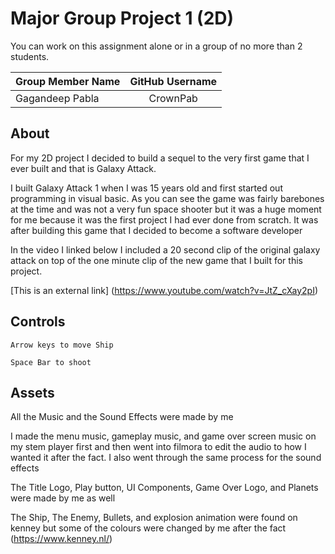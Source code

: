 # Major Group Project 1 (2D)

You can work on this assignment alone or in a group of no more than 2 students.

| Group Member Name          | GitHub Username    |
| :------------------------- |:------------------:|
|   Gagandeep Pabla | CrownPab |


## About

For my 2D project I decided to build a sequel to the very first game that I ever built and that is Galaxy Attack. 

I built Galaxy Attack 1 when I was 15 years old and first started out programming in visual basic. As you can see the game was fairly barebones at the time and was not a very fun space shooter but it was a huge moment for me because it was the first project I had ever done from scratch. It was after building this game that I decided to become a software developer 

In the video I linked below I included a 20 second clip of the original galaxy attack on top of the one minute clip of the new game that I built for this project. 

[This is an external link] (https://www.youtube.com/watch?v=JtZ_cXay2pI)

## Controls 
    Arrow keys to move Ship 
    
    Space Bar to shoot 


## Assets 

All the Music and the Sound Effects were made by me 

I made the menu music, gameplay music, and game over screen music on my stem player first and then went into filmora to edit the audio to how I wanted it after the fact. I also went through the same process for the sound effects 

The Title Logo, Play button, UI Components, Game Over Logo, and Planets were made by me as well 

The Ship, The Enemy, Bullets, and explosion animation were found on kenney but some of the colours were changed by me after the fact
(https://www.kenney.nl/)
